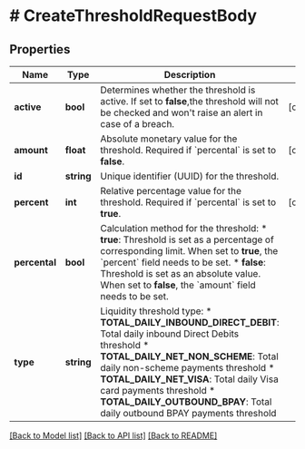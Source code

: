 # # CreateThresholdRequestBody

## Properties

Name | Type | Description | Notes
------------ | ------------- | ------------- | -------------
**active** | **bool** | Determines whether the threshold is active. If set to **false**,the threshold will not be checked and won&#39;t raise an alert in case of a breach. | [optional]
**amount** | **float** | Absolute monetary value for the threshold. Required if &#x60;percental&#x60; is set to **false**. | [optional]
**id** | **string** | Unique identifier (UUID) for the threshold. |
**percent** | **int** | Relative percentage value for the threshold. Required if &#x60;percental&#x60; is set to **true**. | [optional]
**percental** | **bool** | Calculation method for the threshold:  * **true**: Threshold is set as a percentage of corresponding limit. When set to **true**, the &#x60;percent&#x60; field needs to be set.  * **false**: Threshold is set as an absolute value. When set to **false**, the &#x60;amount&#x60; field needs to be set. |
**type** | **string** | Liquidity threshold type:  * **TOTAL_DAILY_INBOUND_DIRECT_DEBIT**: Total daily inbound Direct Debits threshold  * **TOTAL_DAILY_NET_NON_SCHEME**: Total daily non-scheme payments threshold  * **TOTAL_DAILY_NET_VISA**: Total daily Visa card payments threshold  * **TOTAL_DAILY_OUTBOUND_BPAY**: Total daily outbound BPAY payments threshold |

[[Back to Model list]](../../README.md#models) [[Back to API list]](../../README.md#endpoints) [[Back to README]](../../README.md)
